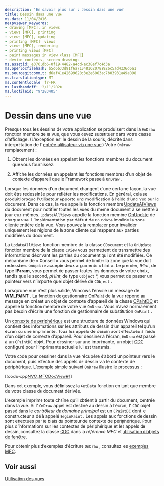 ```yaml
---
description: 'En savoir plus sur : dessin dans une vue'
title: Dessin dans une vue
ms.date: 11/04/2016
helpviewer_keywords:
- drawing [MFC], in views
- views [MFC], printing
- views [MFC], updating
- printing [MFC], views
- views [MFC], rendering
- printing views [MFC]
- paint messages in view class [MFC]
- device contexts, screen drawings
ms.assetid: e3761db6-0f19-4482-a4cd-ac38ef7c4d3a
ms.openlocfilehash: b5d6b33d91f6a71048162078a926c5ad4336d6a1
ms.sourcegitcommit: d6af41e42699628c3e2e6063ec7b03931a49a098
ms.translationtype: MT
ms.contentlocale: fr-FR
ms.lasthandoff: 12/11/2020
ms.locfileid: "97283405"
---
```

# <a name="drawing-in-a-view"></a>Dessin dans une vue

Presque tous les dessins de votre application se produisent dans la `OnDraw` fonction membre de la vue, que vous devez substituer dans votre classe d’affichage. (L’exception est le dessin de la souris, décrite dans interprétation de l' [entrée utilisateur via une vue](interpreting-user-input-through-a-view.md).) Votre `OnDraw` remplacement :

1. Obtient les données en appelant les fonctions membres du document que vous fournissez.

1. Affiche les données en appelant les fonctions membres d’un objet de contexte d’appareil que le Framework passe à `OnDraw` .

Lorsque les données d’un document changent d’une certaine façon, la vue doit être redessinée pour refléter les modifications. En général, cela se produit lorsque l’utilisateur apporte une modification à l’aide d’une vue sur le document. Dans ce cas, la vue appelle la fonction membre [UpdateAllViews](reference/cdocument-class.md#updateallviews) du document pour notifier toutes les vues du même document à se mettre à jour eux-mêmes. `UpdateAllViews` appelle la fonction membre [OnUpdate](reference/cview-class.md#onupdate) de chaque vue. L’implémentation par défaut de `OnUpdate` invalide la zone cliente entière de la vue. Vous pouvez la remplacer pour invalider uniquement les régions de la zone cliente qui mappent aux parties modifiées du document.

La `UpdateAllViews` fonction membre de la classe `CDocument` et la `OnUpdate` fonction membre de la classe `CView` vous permettent de transmettre des informations décrivant les parties du document qui ont été modifiées. Ce mécanisme de « Conseil » vous permet de limiter la zone que la vue doit redessiner. `OnUpdate` accepte deux arguments « hint ». Le premier, *lHint*, de type **lParam**, vous permet de passer toutes les données de votre choix, tandis que le second, *pHint*, de type `CObject` *, vous permet de passer un pointeur vers n’importe quel objet dérivé de `CObject` .

Lorsqu’une vue n’est plus valide, Windows l’envoie un message de **WM_PAINT** . La fonction de gestionnaire [OnPaint](reference/cwnd-class.md#onpaint) de la vue répond au message en créant un objet de contexte d’appareil de la classe [CPaintDC](reference/cpaintdc-class.md) et appelle la fonction membre de votre vue `OnDraw` . Vous n’avez normalement pas besoin d’écrire une fonction de gestionnaire de substitution `OnPaint` .

Un [contexte de périphérique](device-contexts.md) est une structure de données Windows qui contient des informations sur les attributs de dessin d’un appareil tel qu’un écran ou une imprimante. Tous les appels de dessin sont effectués à l’aide d’un objet de contexte d’appareil. Pour dessiner à l’écran, `OnDraw` est passé à un `CPaintDC` objet. Pour dessiner sur une imprimante, un objet [CDC](reference/cdc-class.md) configuré pour l’imprimante actuelle lui est transmis.

Votre code pour dessiner dans la vue récupère d’abord un pointeur vers le document, puis effectue des appels de dessin via le contexte de périphérique. L’exemple simple suivant `OnDraw` illustre le processus :

[!code-cpp[NVC_MFCDocView#1](codesnippet/cpp/drawing-in-a-view_1.cpp)]

Dans cet exemple, vous définissez la `GetData` fonction en tant que membre de votre classe de document dérivée.

L’exemple imprime toute chaîne qu’il obtient à partir du document, centrée dans la vue. Si l' `OnDraw` appel est destiné au dessin à l’écran, l' `CDC` objet passé dans le *contrôleur de domaine principal* est un `CPaintDC` dont le constructeur a déjà appelé `BeginPaint` . Les appels aux fonctions de dessin sont effectués par le biais du pointeur de contexte de périphérique. Pour plus d’informations sur les contextes de périphérique et les appels de dessin, consultez la classe [CDC](reference/cdc-class.md) dans la *référence MFC* et [utilisation d’objets de fenêtre](working-with-window-objects.md).

Pour obtenir plus d’exemples d’écriture `OnDraw` , consultez les [exemples MFC](../overview/visual-cpp-samples.md#mfc-samples).

## <a name="see-also"></a>Voir aussi

[Utilisation des vues](using-views.md)
